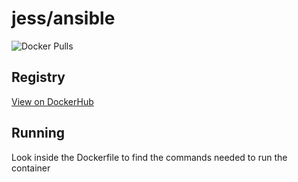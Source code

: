 # jess/ansible

![Docker Pulls](https://img.shields.io/docker/pulls/jess/ansible)



## Registry

[View on DockerHub](https://hub.docker.com/r/jess/ansible)

## Running

Look inside the Dockerfile to find the commands needed to run the container
